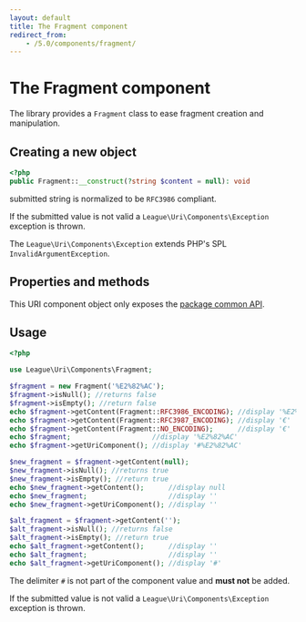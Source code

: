 ```yaml
---
layout: default
title: The Fragment component
redirect_from:
    - /5.0/components/fragment/
---
```


# The Fragment component

The library provides a `Fragment` class to ease fragment creation and manipulation.

## Creating a new object

~~~php
<?php
public Fragment::__construct(?string $content = null): void
~~~

<p class="message-notice">submitted string is normalized to be <code>RFC3986</code> compliant.</p>

<p class="message-warning">If the submitted value is not valid a <code>League\Uri\Components\Exception</code> exception is thrown.</p>

The `League\Uri\Components\Exception` extends PHP's SPL `InvalidArgumentException`.

## Properties and methods

This URI component object only exposes the [package common API](/components/1.0/api/).

## Usage

~~~php
<?php

use League\Uri\Components\Fragment;

$fragment = new Fragment('%E2%82%AC');
$fragment->isNull(); //returns false
$fragment->isEmpty(); //return false
echo $fragment->getContent(Fragment::RFC3986_ENCODING); //display '%E2%82%AC'
echo $fragment->getContent(Fragment::RFC3987_ENCODING); //display '€'
echo $fragment->getContent(Fragment::NO_ENCODING);      //display '€'
echo $fragment;                    //display '%E2%82%AC'
echo $fragment->getUriComponent(); //display '#%E2%82%AC'

$new_fragment = $fragment->getContent(null);
$new_fragment->isNull(); //returns true
$new_fragment->isEmpty(); //return true
echo $new_fragment->getContent();      //display null
echo $new_fragment;                    //display ''
echo $new_fragment->getUriComponent(); //display ''

$alt_fragment = $fragment->getContent('');
$alt_fragment->isNull(); //returns false
$alt_fragment->isEmpty(); //return true
echo $alt_fragment->getContent();      //display ''
echo $alt_fragment;                    //display ''
echo $alt_fragment->getUriComponent(); //display '#'
~~~

<p class="message-notice">The delimiter <code>#</code> is not part of the component value and <strong>must not</strong> be added.</p>

<p class="message-warning">If the submitted value is not valid a <code>League\Uri\Components\Exception</code> exception is thrown.</p>